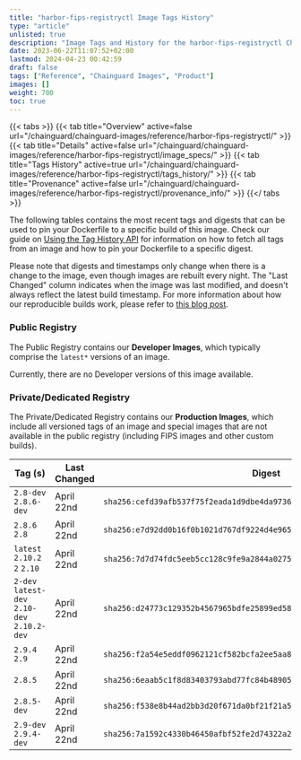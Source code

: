 ```yaml
---
title: "harbor-fips-registryctl Image Tags History"
type: "article"
unlisted: true
description: "Image Tags and History for the harbor-fips-registryctl Chainguard Image"
date: 2023-06-22T11:07:52+02:00
lastmod: 2024-04-23 00:42:59
draft: false
tags: ["Reference", "Chainguard Images", "Product"]
images: []
weight: 700
toc: true
---
```


{{< tabs >}}
{{< tab title="Overview" active=false url="/chainguard/chainguard-images/reference/harbor-fips-registryctl/" >}}
{{< tab title="Details" active=false url="/chainguard/chainguard-images/reference/harbor-fips-registryctl/image_specs/" >}}
{{< tab title="Tags History" active=true url="/chainguard/chainguard-images/reference/harbor-fips-registryctl/tags_history/" >}}
{{< tab title="Provenance" active=false url="/chainguard/chainguard-images/reference/harbor-fips-registryctl/provenance_info/" >}}
{{</ tabs >}}

The following tables contains the most recent tags and digests that can be used to pin your Dockerfile to a specific build of this image. Check our guide on [Using the Tag History API](/chainguard/chainguard-images/using-the-tag-history-api/) for information on how to fetch all tags from an image and how to pin your Dockerfile to a specific digest.

Please note that digests and timestamps only change when there is a change to the image, even though images are rebuilt every night. The "Last Changed" column indicates when the image was last modified, and doesn't always reflect the latest build timestamp. For more information about how our reproducible builds work, please refer to [this blog post](https://www.chainguard.dev/unchained/reproducing-chainguards-reproducible-image-builds).

### Public Registry
The Public Registry contains our **Developer Images**, which typically comprise the `latest*` versions of an image.

Currently, there are no Developer versions of this image available.

### Private/Dedicated Registry
The Private/Dedicated Registry contains our **Production Images**, which include all versioned tags of an image and special images that are not available in the public registry (including FIPS images and other custom builds).

| Tag (s)                                       | Last Changed | Digest                                                                    |
|-----------------------------------------------|--------------|---------------------------------------------------------------------------|
|  `2.8-dev` `2.8.6-dev`                        | April 22nd   | `sha256:cefd39afb537f75f2eada1d9dbe4da97362ea0961c25991313a5e1ce88bf840b` |
|  `2.8.6` `2.8`                                | April 22nd   | `sha256:e7d92dd0b16f0b1021d767df9224d4e965add04065dfb992808a39ee2296114c` |
|  `latest` `2.10.2` `2` `2.10`                 | April 22nd   | `sha256:7d7d74fdc5eeb5cc128c9fe9a2844a02757e997bd7695f568bf11cb840c29edc` |
|  `2-dev` `latest-dev` `2.10-dev` `2.10.2-dev` | April 22nd   | `sha256:d24773c129352b4567965bdfe25899ed588e34d87c0f0c78c43365f3042f2175` |
|  `2.9.4` `2.9`                                | April 22nd   | `sha256:f2a54e5eddf0962121cf582bcfa2ee5aa88113dd9db7318a4a70edc7d317ac96` |
|  `2.8.5`                                      | April 22nd   | `sha256:6eaab5c1f8d83403793abd77fc84b48905c6c23ffc5c4defd7ebca450cda7680` |
|  `2.8.5-dev`                                  | April 22nd   | `sha256:f538e8b44ad2bb3d20f671da0bf21f21a58c3d09bfdda017f53dbe7648b12c63` |
|  `2.9-dev` `2.9.4-dev`                        | April 22nd   | `sha256:7a1592c4330b46450afbf52fe2d74322a2efb9e4ca75999892b7ab9b8ff1e8d7` |

